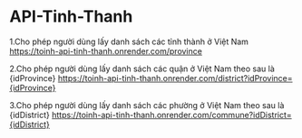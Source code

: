 ﻿# API-Tinh-Thanh
1.Cho phép người dùng lấy danh sách các tỉnh thành ở Việt Nam
https://toinh-api-tinh-thanh.onrender.com/province 

2.Cho phép người dùng lấy danh sách các quận ở Việt Nam theo sau là {idProvince}
https://toinh-api-tinh-thanh.onrender.com/district?idProvince={idProvince}

3.Cho phép người dùng lấy danh sách các phường ở Việt Nam theo sau là {idDistrict}
https://toinh-api-tinh-thanh.onrender.com/commune?idDistrict={idDistrict}
